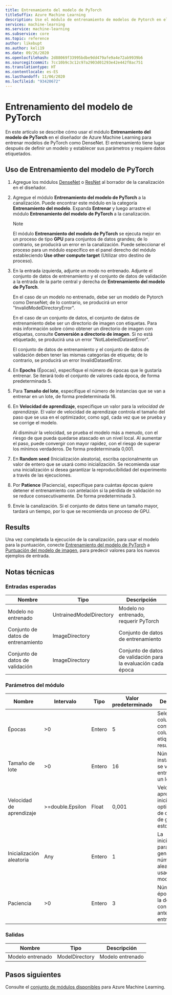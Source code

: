 ```yaml
---
title: Entrenamiento del modelo de PyTorch
titleSuffix: Azure Machine Learning
description: Use el módulo de entrenamiento de modelos de Pytorch en el diseñador de Azure Machine Learning para entrenar modelos desde cero o para ajustar los modelos existentes.
services: machine-learning
ms.service: machine-learning
ms.subservice: core
ms.topic: reference
author: likebupt
ms.author: keli19
ms.date: 09/26/2020
ms.openlocfilehash: 2d88069f33995bdbe9dd479afe9a4e72ab9939b6
ms.sourcegitcommit: 7cc10b9c3c12c97a2903d01293e42e442f8ac751
ms.translationtype: HT
ms.contentlocale: es-ES
ms.lasthandoff: 11/06/2020
ms.locfileid: "93420672"
---
```

# <a name="train-pytorch-model"></a>Entrenamiento del modelo de PyTorch

En este artículo se describe cómo usar el módulo **Entrenamiento del modelo de PyTorch** en el diseñador de Azure Machine Learning para entrenar modelos de PyTorch como DenseNet. El entrenamiento tiene lugar después de definir un modelo y establecer sus parámetros y requiere datos etiquetados. 

## <a name="how-to-use-train-pytorch-model"></a>Uso de Entrenamiento del modelo de PyTorch 

1. Agregue los módulos [DenseNet](densenet.md) o [ResNet](resnet.md) al borrador de la canalización en el diseñador.

2. Agregue el módulo **Entrenamiento del modelo de PyTorch** a la canalización. Puede encontrar este módulo en la categoría **Entrenamiento del modelo**. Expanda **Entrenar** y luego arrastre el módulo **Entrenamiento del modelo de PyTorch** a la canalización.

   > [!NOTE]
   > El módulo **Entrenamiento del modelo de PyTorch** se ejecuta mejor en un proceso de tipo **GPU** para conjuntos de datos grandes; de lo contrario, se producirá un error en la canalización. Puede seleccionar el proceso para un módulo específico en el panel derecho del módulo estableciendo **Use other compute target** (Utilizar otro destino de proceso).

3.  En la entrada izquierda, adjunte un modo no entrenado. Adjunte el conjunto de datos de entrenamiento y el conjunto de datos de validación a la entrada de la parte central y derecha de **Entrenamiento del modelo de PyTorch**.

    En el caso de un modelo no entrenado, debe ser un modelo de Pytorch como DenseNet; de lo contrario, se producirá un error "InvalidModelDirectoryError".

    En el caso de un conjunto de datos, el conjunto de datos de entrenamiento debe ser un directorio de imagen con etiquetas. Para más información sobre cómo obtener un directorio de imagen con etiquetas, consulte **Conversión a directorio de imagen**. Si no está etiquetado, se producirá una un error "NotLabeledDatasetError".

    El conjunto de datos de entrenamiento y el conjunto de datos de validación deben tener las mismas categorías de etiqueta; de lo contrario, se producirá un error InvalidDatasetError.

4.  En **Epochs** (Épocas), especifique el número de épocas que le gustaría entrenar. Se iterará todo el conjunto de valores cada época, de forma predeterminada 5.

5.  Para **Tamaño del lote**, especifique el número de instancias que se van a entrenar en un lote, de forma predeterminada 16.

6.  En **Velocidad de aprendizaje**, especifique un valor para la *velocidad de aprendizaje*. El valor de velocidad de aprendizaje controla el tamaño del paso que se usa en el optimizador, como sgd, cada vez que se prueba y se corrige el modelo.

    Al disminuir la velocidad, se prueba el modelo más a menudo, con el riesgo de que pueda quedarse atascado en un nivel local. Al aumentar el paso, puede convergir con mayor rapidez, con el riesgo de superar los mínimos verdaderos. De forma predeterminada 0,001.

7.  En **Random seed** (Inicialización aleatoria), escriba opcionalmente un valor de entero que se usará como inicialización. Se recomienda usar una inicialización si desea garantizar la reproducibilidad del experimento a través de las ejecuciones.

8.  Por **Patience** (Paciencia), especifique para cuántas épocas quiere detener el entrenamiento con antelación si la pérdida de validación no se reduce consecutivamente. De forma predeterminada 3.

9.  Envíe la canalización. Si el conjunto de datos tiene un tamaño mayor, tardará un tiempo, por lo que se recomienda un proceso de GPU.

## <a name="results"></a>Results

Una vez completada la ejecución de la canalización, para usar el modelo para la puntuación, conecte [Entrenamiento del modelo de PyTorch](train-pytorch-model.md) a [Puntuación del modelo de imagen](score-image-model.md), para predecir valores para los nuevos ejemplos de entrada.

## <a name="technical-notes"></a>Notas técnicas
###  <a name="expected-inputs"></a>Entradas esperadas  

| Nombre               | Tipo                    | Descripción                              |
| ------------------ | ----------------------- | ---------------------------------------- |
| Modelo no entrenado    | UntrainedModelDirectory | Modelo no entrenado, requerir PyTorch         |
| Conjunto de datos de entrenamiento   | ImageDirectory          | Conjunto de datos de entrenamiento                         |
| Conjunto de datos de validación | ImageDirectory          | Conjunto de datos de validación para la evaluación cada época |

###  <a name="module-parameters"></a>Parámetros del módulo  

| Nombre          | Intervalo            | Tipo    | Valor predeterminado | Descripción                              |
| ------------- | ---------------- | ------- | ------- | ---------------------------------------- |
| Épocas        | >0               | Entero | 5       | Seleccionar la columna que contiene la columna de etiqueta o resultado |
| Tamaño de lote    | >0               | Entero | 16      | Número de instancias que se van a entrenar en un lote   |
| Velocidad de aprendizaje | >=double.Epsilon | Float   | 0,001   | Velocidad de aprendizaje inicial para el optimizador de descenso de gradiente estocástico. |
| Inicialización aleatoria   | Any              | Entero | 1       | La inicialización para el generador de números aleatorios usado por el modelo. |
| Paciencia      | >0               | Entero | 3       | Número de épocas para la detención con antelación del entrenamiento   |

###  <a name="outputs"></a>Salidas  

| Nombre          | Tipo           | Descripción   |
| ------------- | -------------- | ------------- |
| Modelo entrenado | ModelDirectory | Modelo entrenado |

## <a name="next-steps"></a>Pasos siguientes

Consulte el [conjunto de módulos disponibles](module-reference.md) para Azure Machine Learning. 



